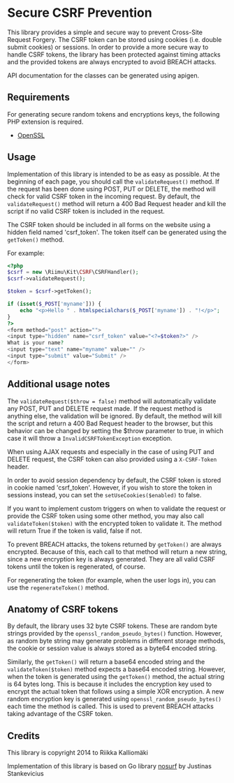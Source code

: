 # Secure CSRF Prevention #

This library provides a simple and secure way to prevent Cross-Site Request
Forgery. The CSRF token can be stored using cookies (i.e. double submit cookies)
or sessions. In order to provide a more secure way to handle CSRF tokens, the
library has been protected against timing attacks and the provided tokens are
always encrypted to avoid BREACH attacks.

API documentation for the classes can be generated using apigen.

## Requirements ##

For generating secure random tokens and encryptions keys, the following PHP
extension is required.

  * [OpenSSL](http://www.php.net/manual/en/book.openssl.php)

## Usage ##

Implementation of this library is intended to be as easy as possible. At the
beginning of each page, you should call the `validateRequest()` method. If
the request has been done using POST, PUT or DELETE, the method will check for
valid CSRF token in the incoming request. By default, the `validateRequest()`
method will return a 400 Bad Request header and kill the script if no valid CSRF
token is included in the request.

The CSRF token should be included in all forms on the website using a hidden
field named 'csrf_token'. The token itself can be generated using the
`getToken()` method.

For example:

```php
<?php
$csrf = new \Riimu\Kit\CSRF\CSRFHandler();
$csrf->validateRequest();

$token = $csrf->getToken();

if (isset($_POST['myname'])) {
    echo "<p>Hello " . htmlspecialchars($_POST['myname']) . "!</p>";
}
?>
<form method="post" action="">
<input type="hidden" name="csrf_token" value="<?=$token?>" />
What is your name?
<input type="text" name="myname" value="" />
<input type="submit" value="Submit" />
</form>
```

## Additional usage notes ##

The `validateRequest($throw = false)` method will automatically validate any
POST, PUT and DELETE request made. If the request method is anything else, the
validation will be ignored. By default, the method will kill the script and
return a 400 Bad Request header to the browser, but this behavior can be changed
by setting the $throw parameter to true, in which case it will throw a
`InvalidCSRFTokenException` exception.

When using AJAX requests and especially in the case of using PUT and DELETE
request, the CSRF token can also provided using a `X-CSRF-Token` header.

In order to avoid session dependency by default, the CSRF token is stored in
cookie named 'csrf_token'. However, if you wish to store the token in sessions
instead, you can set the `setUseCookies($enabled)` to false.

If you want to implement custom triggers on when to validate the request or
provide the CSRF token using some other method, you may also call
`validateToken($token)` with the encrypted token to validate it. The method will
return True if the token is valid, false if not.

To prevent BREACH attacks, the tokens returned by `getToken()` are always
encrypted. Because of this, each call to that method will return a new string,
since a new encryption key is always generated. They are all valid CSRF tokens
until the token is regenerated, of course.

For regenerating the token (for example, when the user logs in), you can use the
`regenerateToken()` method.

## Anatomy of CSRF tokens ##

By default, the library uses 32 byte CSRF tokens. These are random byte strings
provided by the `openssl_random_pseudo_bytes()` function. However, as random
byte string may generate problems in different storage methods, the cookie or
session value is always stored as a byte64 encoded string.

Similarly, the `getToken()` will return a base64 encoded string and the
`validateToken($token)` method expects a base64 encoded string. However, when
the token is generated using the `getToken()` method, the actual string is 64
bytes long. This is because it includes the encryption key used to encrypt the
actual token that follows using a simple XOR encryption. A new random
encryption key is generated using `openssl_random_pseudo_bytes()` each time the
method is called. This is used to prevent BREACH attacks taking advantage of
the CSRF token.

## Credits ##

This library is copyright 2014 to Riikka Kalliomäki

Implementation of this library is based on Go library
[nosurf](https://github.com/justinas/nosurf) by Justinas Stankevicius
